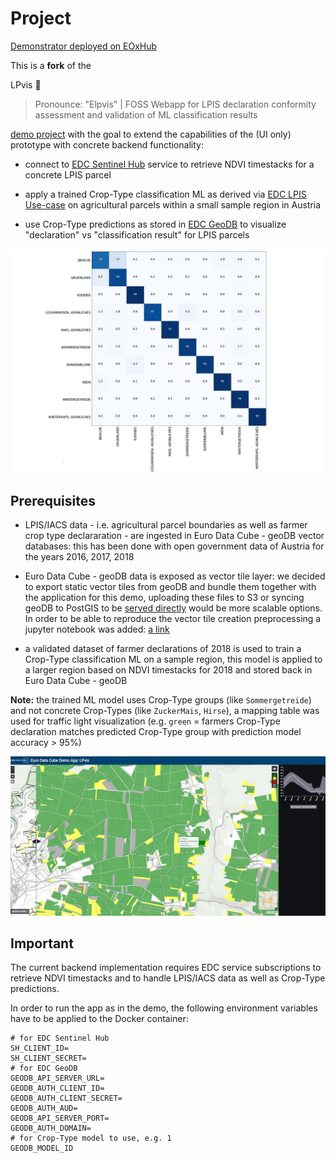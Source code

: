 # Project

[Demonstrator deployed on EOxHub](https://lpvis-0652eab6-e5d0-11e9-a359-2a2ae2dbcce4.edc.hub.eox.at)

This is a **fork** of the 

LPvis 🕺
> Pronounce: "Elpvis" | FOSS Webapp for LPIS declaration conformity assessment and validation of ML classification results

[demo project](https://github.com/EOX-A/LPvis) with the goal to extend the capabilities of the (UI only) prototype with concrete backend functionality:

- connect to [EDC Sentinel Hub](https://eurodatacube.com/marketplace?group=Euro%20Data%20Cube) service to retrieve NDVI timestacks for a concrete LPIS parcel

- apply a trained Crop-Type classification ML as derived via [EDC LPIS Use-case](https://eurodatacube.com/marketplace/notebooks/contributions/EDC_Usecase-LPIS_Crop-Type-Classification.ipynb) on agricultural parcels within a small sample region in Austria

- use Crop-Type predictions as stored in [EDC GeoDB](https://eurodatacube.com/marketplace/services/eurodatacube-geodb) to visualize "declaration" vs "classification result" for LPIS parcels

![Confusion Matrix](media/confusion_matrix.jpg)

## Prerequisites

- LPIS/IACS data - i.e. agricultural parcel boundaries as well as farmer crop type declararation - are ingested in Euro Data Cube - geoDB vector databases: this has been done with open government data of Austria for the years 2016, 2017, 2018

- Euro Data Cube - geoDB data is exposed as vector tile layer: we decided to export static vector tiles from geoDB and bundle them together with the application for this demo, uploading these files to S3 or syncing geoDB to PostGIS to be [served directly](https://info.crunchydata.com/blog/dynamic-vector-tiles-from-postgis) would be more scalable options. In order to be able to reproduce the vector tile creation preprocessing a jupyter notebook was added: [a link](https://github.com/eurodatacube/LPvis/blob/master/geodata/create_vector_tiles.ipynb)

- a validated dataset of farmer declarations of 2018 is used to train a Crop-Type classification ML on a sample region, this model is applied to a larger region based on NDVI timestacks for 2018 and stored back in Euro Data Cube - geoDB

**Note:** the trained ML model uses Crop-Type groups (like `Sommergetreide`) and not concrete Crop-Types (like `ZuckerMais`, `Hirse`), a mapping table was used for traffic light visualization (e.g. `green` = farmers Crop-Type declaration matches predicted Crop-Type group with prediction model accuracy > 95%)

![Overview](media/lpvis.jpg)

## Important

The current backend implementation requires EDC service subscriptions to retrieve NDVI timestacks and to handle LPIS/IACS data as well as Crop-Type predictions.

In order to run the app as in the demo, the following environment variables have to be applied to the Docker container:
```
# for EDC Sentinel Hub
SH_CLIENT_ID=
SH_CLIENT_SECRET=
# for EDC GeoDB
GEODB_API_SERVER_URL=
GEODB_AUTH_CLIENT_ID=
GEODB_AUTH_CLIENT_SECRET=
GEODB_AUTH_AUD=
GEODB_API_SERVER_PORT=
GEODB_AUTH_DOMAIN=
# for Crop-Type model to use, e.g. 1
GEODB_MODEL_ID
```
